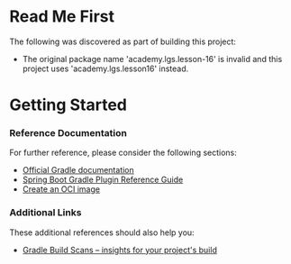 # Read Me First
The following was discovered as part of building this project:

* The original package name 'academy.lgs.lesson-16' is invalid and this project uses 'academy.lgs.lesson16' instead.

# Getting Started

### Reference Documentation
For further reference, please consider the following sections:

* [Official Gradle documentation](https://docs.gradle.org)
* [Spring Boot Gradle Plugin Reference Guide](https://docs.spring.io/spring-boot/docs/2.5.11-SNAPSHOT/gradle-plugin/reference/html/)
* [Create an OCI image](https://docs.spring.io/spring-boot/docs/2.5.11-SNAPSHOT/gradle-plugin/reference/html/#build-image)

### Additional Links
These additional references should also help you:

* [Gradle Build Scans – insights for your project's build](https://scans.gradle.com#gradle)


